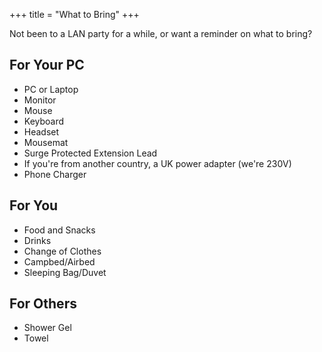 +++
title = "What to Bring"
+++

Not been to a LAN party for a while, or want a reminder on what to bring?

## For Your PC

 - PC or Laptop
 - Monitor
 - Mouse
 - Keyboard
 - Headset
 - Mousemat
 - Surge Protected Extension Lead
 - If you're from another country, a UK power adapter (we're 230V)
 - Phone Charger

## For You

 - Food and Snacks
 - Drinks
 - Change of Clothes
 - Campbed/Airbed
 - Sleeping Bag/Duvet

## For Others

 - Shower Gel
 - Towel
